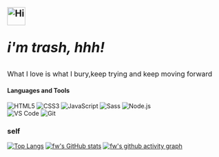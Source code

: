 <h2><img src="https://emojis.slackmojis.com/emojis/images/1588866973/8934/hellokittydance.gif?1588866973" alt="Hi" width="42" /> <p style="font-style:italic;font-size:2rem">i'm trash, hhh! </p></h2>

<p style="font-size:1rem">What I love is what I bury,keep trying and keep moving forward</p>

#### Languages and Tools

![HTML5](https://img.shields.io/badge/-HTML5-%23E34C26?style=flat&logo=html5&logoColor=ffffff)
![CSS3](https://img.shields.io/badge/-CSS3-%23197CBE?style=flat&logo=css3)
![JavaScript](https://img.shields.io/badge/-JavaScript-%23F7DF1C?style=flat&logo=javascript&logoColor=000000&labelColor=%23ECD83E&color=%23ECD83E)
![Sass](https://img.shields.io/badge/-Sass-%23CB6498?style=flat&logo=sass&logoColor=ffffff)
![Node.js](https://img.shields.io/badge/-Node.js-%23579050?style=flat&logo=node.js&logoColor=ffffff)\
![VS Code](https://img.shields.io/badge/-VSCode-%230066B8?style=flat&logo=visual-studio-code)
![Git](https://img.shields.io/badge/-Git-%23ED5A47?style=flat&logo=git&logoColor=%23ffffff)

### self

[![Top Langs](https://github-readme-stats.vercel.app/api/top-langs/?username=Jack-Zhang-1314&layout=compact)](https://github.com/anuraghazra/github-readme-stats)
[![fw's GitHub stats](https://github-readme-stats.vercel.app/api?username=Jack-Zhang-1314&show_icons=true&theme=radical)](https://github.com/anuraghazra/github-readme-stats)
[![fw's github activity graph](https://activity-graph.herokuapp.com/graph?username=Jack-Zhang-1314&theme=react-dark)](https://github.com/ashutosh00710/github-readme-activity-graph)
